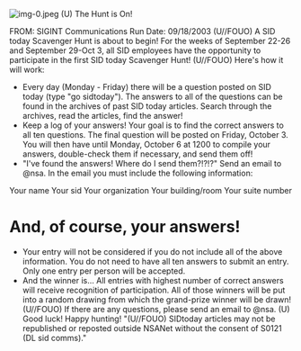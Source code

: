 ![img-0.jpeg](img-0.jpeg)
(U) The Hunt is On!

FROM:
SIGINT Communications
Run Date: 09/18/2003
(U//FOUO) A SID today Scavenger Hunt is about to begin! For the weeks of September 22-26 and September 29-Oct 3, all SID employees have the opportunity to participate in the first SID today Scavenger Hunt!
(U//FOUO) Here's how it will work:

- Every day (Monday - Friday) there will be a question posted on SID today (type "go sidtoday"). The answers to all of the questions can be found in the archives of past SID today articles. Search through the archives, read the articles, find the answer!
- Keep a log of your answers! Your goal is to find the correct answers to all ten questions. The final question will be posted on Friday, October 3. You will then have until Monday, October 6 at 1200 to compile your answers, double-check them if necessary, and send them off!
- "I've found the answers! Where do I send them?!?!?" Send an email to @nsa. In the email you must include the following information:

Your name
Your sid
Your organization
Your building/room
Your suite number

# And, of course, your answers! 

- Your entry will not be considered if you do not include all of the above information. You do not need to have all ten answers to submit an entry. Only one entry per person will be accepted.
- And the winner is... All entries with highest number of correct answers will receive recognition of participation. All of those winners will be put into a random drawing from which the grand-prize winner will be drawn!
(U//FOUO) If there are any questions, please send an email to @nsa.
(U) Good luck! Happy hunting!
"(U//FOUO) SIDtoday articles may not be republished or reposted outside NSANet without the consent of S0121 (DL sid comms)."
